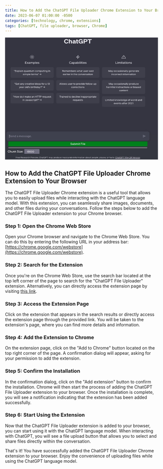 ```yaml
---
title: How to Add the ChatGPT File Uploader Chrome Extension to Your Browser
date: 2023-06-07 01:00:00 -0500
categories: [technology, chrome, extensions]
tags: [ChatGPT, file uploader, browser, Chrome]
---
```


<img src="/assets/img/posts/chatgpt_file_uploader/chatgpt_file_uploader.jpg" alt="How to Add the ChatGPT File Uploader Chrome Extension to Your Browser" style="height:400px; width:600px;" />


## How to Add the ChatGPT File Uploader Chrome Extension to Your Browser

The ChatGPT File Uploader Chrome extension is a useful tool that allows you to easily upload files while interacting with the ChatGPT language model. With this extension, you can seamlessly share images, documents, and other files during your conversations. Follow the steps below to add the ChatGPT File Uploader extension to your Chrome browser.

### Step 1: Open the Chrome Web Store

Open your Chrome browser and navigate to the Chrome Web Store. You can do this by entering the following URL in your address bar: [https://chrome.google.com/webstore](https://chrome.google.com/webstore).

### Step 2: Search for the Extension

Once you're on the Chrome Web Store, use the search bar located at the top left corner of the page to search for the "ChatGPT File Uploader" extension. Alternatively, you can directly access the extension page by visiting [this link](https://chrome.google.com/webstore/detail/chatgpt-file-uploader/oaogphgfdbdbmhkiplemgehihiiececj).

### Step 3: Access the Extension Page

Click on the extension that appears in the search results or directly access the extension page through the provided link. You will be taken to the extension's page, where you can find more details and information.

### Step 4: Add the Extension to Chrome

On the extension page, click on the "Add to Chrome" button located on the top right corner of the page. A confirmation dialog will appear, asking for your permission to add the extension.

### Step 5: Confirm the Installation

In the confirmation dialog, click on the "Add extension" button to confirm the installation. Chrome will then start the process of adding the ChatGPT File Uploader extension to your browser. Once the installation is complete, you will see a notification indicating that the extension has been added successfully.

### Step 6: Start Using the Extension

Now that the ChatGPT File Uploader extension is added to your browser, you can start using it with the ChatGPT language model. When interacting with ChatGPT, you will see a file upload button that allows you to select and share files directly within the conversation.

That's it! You have successfully added the ChatGPT File Uploader Chrome extension to your browser. Enjoy the convenience of uploading files while using the ChatGPT language model.

